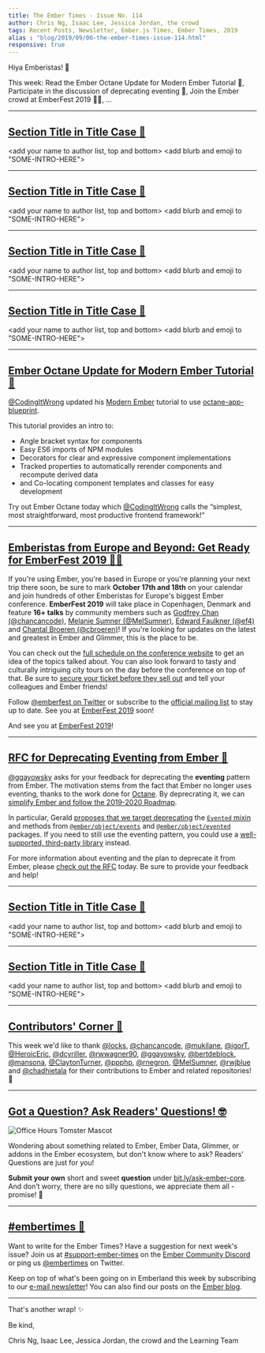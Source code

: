 ```yaml
---
title: The Ember Times - Issue No. 114
author: Chris Ng, Isaac Lee, Jessica Jordan, the crowd
tags: Recent Posts, Newsletter, Ember.js Times, Ember Times, 2019
alias : "blog/2019/09/06-the-ember-times-issue-114.html"
responsive: true
---
```


Hiya Emberistas! 🐹

This week:
Read the Ember Octane Update for Modern Ember Tutorial 🎁,
Participate in the discussion of deprecating eventing 💬,
Join the Ember crowd at EmberFest 2019 🐹🎉,
...

---

## [Section Title in Title Case 🐹](#section-url)

<change section title emoji>
<consider adding some bold to your paragraph>

<add your name to author list, top and bottom>
<add blurb and emoji to "SOME-INTRO-HERE">

---

## [Section Title in Title Case 🐹](#section-url)

<change section title emoji>
<consider adding some bold to your paragraph>

<add your name to author list, top and bottom>
<add blurb and emoji to "SOME-INTRO-HERE">

---

## [Section Title in Title Case 🐹](#section-url)

<change section title emoji>
<consider adding some bold to your paragraph>

<add your name to author list, top and bottom>
<add blurb and emoji to "SOME-INTRO-HERE">

---

## [Section Title in Title Case 🐹](#section-url)

<change section title emoji>
<consider adding some bold to your paragraph>

<add your name to author list, top and bottom>
<add blurb and emoji to "SOME-INTRO-HERE">

---

## [Ember Octane Update for Modern Ember Tutorial 🎁](https://codingitwrong.com/2018/08/16/modern-ember.html)

[@CodingItWrong](https://github.com/CodingItWrong) updated his [Modern Ember](https://codingitwrong.com/2018/08/16/modern-ember.html) tutorial to use [octane-app-blueprint](https://github.com/ember-cli/ember-octane-blueprint).

This tutorial provides an intro to:

- Angle bracket syntax for components
- Easy ES6 imports of NPM modules
- Decorators for clear and expressive component implementations
- Tracked properties to automatically rerender components and recompute derived data
- and Co-locating component templates and classes for easy development

Try out Ember Octane today which [@CodingItWrong](https://github.com/CodingItWrong) calls the “simplest, most straightforward, most productive frontend framework!”

---

## [Emberistas from Europe and Beyond: Get Ready for EmberFest 2019 🐹🎉](https://emberfest.eu/)

If you're using Ember, you're based in Europe or you're planning your next trip there soon, be sure to mark **October 17th and 18th** on your calendar and join hundreds of other Emberistas for Europe's biggest Ember conference. **EmberFest 2019** will take place in Copenhagen, Denmark and feature **16+ talks** by community members such as [Godfrey Chan (@chancancode)](https://github.com/chancancode), [Melanie Sumner (@MelSumner)](https://github.com/MelSumner), [Edward Faulkner (@ef4)](https://github.com/ef4) and [Chantal Broeren (@cbroeren)](https://github.com/cbroeren)! If you're looking for updates on the latest and greatest in Ember and Glimmer, this is the place to be.

You can check out the [full schedule on the conference website](https://emberfest.eu/schedule/) to get an idea of the topics talked about. You can also look forward to tasty and culturally intriguing city tours on the day before the conference on top of that. Be sure to [secure your ticket before they sell out](https://emberfest.eu/) and tell your colleagues and Ember friends!

Follow [@emberfest on Twitter](https://twitter.com/emberfest) or subscribe to the [official mailing list](https://emberfest.eu/#mc_embed_signup) to stay up to date. See you at [EmberFest 2019](https://emberfest.eu/) soon!

And see you at [EmberFest 2019](https://emberfest.eu/)!


---

## [RFC for Deprecating Eventing from Ember 💬](https://github.com/emberjs/rfcs/pull/528)

[@ggayowsky](https://github.com/ggayowsky) asks for your feedback for deprecating the **eventing** pattern from Ember. The motivation stems from the fact that Ember no longer uses eventing, thanks to the work done for [Octane](https://emberjs.com/editions/octane/). By deprecrating it, we can [simplify Ember and follow the 2019-2020 Roadmap](https://github.com/emberjs/rfcs/blob/2018-2019-roadmap/text/0519-2018-2019-roadmap.md#continue-simplifying-ember).

In particular, Gerald [proposes that we target deprecating](https://github.com/ggayowsky/rfcs/blob/deprecate-evented-mixin/text/0000-deprecate-evented-mixin.md) the [`Evented` mixin](https://api.emberjs.com/ember/release/classes/Evented) and methods from [`@ember/object/events`](https://api.emberjs.com/ember/release/modules/@ember%2Fobject#functions-events) and [`@ember/object/evented`](https://api.emberjs.com/ember/release/modules/@ember%2Fobject#functions-evented) packages. If you need to still use the eventing pattern, you could use a [well-supported, third-party library](https://github.com/ggayowsky/rfcs/blob/deprecate-evented-mixin/text/0000-deprecate-evented-mixin.md#transition-path) instead.

For more information about eventing and the plan to deprecate it from Ember, please [check out the RFC](https://github.com/emberjs/rfcs/pull/528) today. Be sure to provide your feedback and help!

---

## [Section Title in Title Case 🐹](#section-url)

<change section title emoji>
<consider adding some bold to your paragraph>

<add your name to author list, top and bottom>
<add blurb and emoji to "SOME-INTRO-HERE">

---

## [Section Title in Title Case 🐹](#section-url)

<change section title emoji>
<consider adding some bold to your paragraph>

<add your name to author list, top and bottom>
<add blurb and emoji to "SOME-INTRO-HERE">

---

## [Contributors' Corner 👏](https://guides.emberjs.com/release/contributing/repositories/)

<p>This week we'd like to thank <a href="https://github.com/locks" target="gh-user">@locks</a>, <a href="https://github.com/chancancode" target="gh-user">@chancancode</a>, <a href="https://github.com/mukilane" target="gh-user">@mukilane</a>, <a href="https://github.com/igorT" target="gh-user">@igorT</a>, <a href="https://github.com/HeroicEric" target="gh-user">@HeroicEric</a>, <a href="https://github.com/dcyriller" target="gh-user">@dcyriller</a>, <a href="https://github.com/rwwagner90" target="gh-user">@rwwagner90</a>, <a href="https://github.com/ggayowsky" target="gh-user">@ggayowsky</a>, <a href="https://github.com/bertdeblock" target="gh-user">@bertdeblock</a>, <a href="https://github.com/mansona" target="gh-user">@mansona</a>, <a href="https://github.com/ClaytonTurner" target="gh-user">@ClaytonTurner</a>, <a href="https://github.com/ppphp" target="gh-user">@ppphp</a>, <a href="https://github.com/rnegron" target="gh-user">@rnegron</a>, <a href="https://github.com/MelSumner" target="gh-user">@MelSumner</a>, <a href="https://github.com/rwjblue" target="gh-user">@rwjblue</a> and <a href="https://github.com/chadhietala" target="gh-user">@chadhietala</a>  for their contributions to Ember and related repositories! 💖</p>

---

## [Got a Question? Ask Readers' Questions! 🤓](https://docs.google.com/forms/d/e/1FAIpQLScqu7Lw_9cIkRtAiXKitgkAo4xX_pV1pdCfMJgIr6Py1V-9Og/viewform)

<div class="blog-row">
  <img class="float-right small transparent padded" alt="Office Hours Tomster Mascot" title="Readers' Questions" src="/images/tomsters/officehours.png" />

  <p>Wondering about something related to Ember, Ember Data, Glimmer, or addons in the Ember ecosystem, but don't know where to ask? Readers’ Questions are just for you!</p>

  <p><strong>Submit your own</strong> short and sweet <strong>question</strong> under <a href="https://bit.ly/ask-ember-core" target="rq">bit.ly/ask-ember-core</a>. And don’t worry, there are no silly questions, we appreciate them all - promise! 🤞</p>
</div>

---

## [#embertimes 📰](https://blog.emberjs.com/tags/newsletter.html)

Want to write for the Ember Times? Have a suggestion for next week's issue? Join us at [#support-ember-times](https://discordapp.com/channels/480462759797063690/485450546887786506) on the [Ember Community Discord](https://discordapp.com/invite/zT3asNS) or ping us [@embertimes](https://twitter.com/embertimes) on Twitter.

Keep on top of what's been going on in Emberland this week by subscribing to our [e-mail newsletter](https://the-emberjs-times.ongoodbits.com/)! You can also find our posts on the [Ember blog](https://emberjs.com/blog/tags/newsletter.html).

---

That's another wrap! ✨

Be kind,

Chris Ng, Isaac Lee, Jessica Jordan, the crowd and the Learning Team
